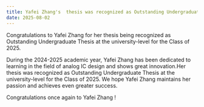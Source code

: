 ```yaml
---
title: Yafei Zhang's  thesis was recognized as Outstanding Undergraduate Thesis at the university-level  for the Class of 2025.
date: 2025-08-02
---
```


Congratulations to Yafei Zhang for her thesis being recognized as Outstanding Undergraduate Thesis at the university-level  for the Class of 2025.

<!--more-->

During the 2024-2025 academic year, Yafei Zhang has been dedicated to learning in the field of analog IC design and shows great innovation.Her thesis was recognized as Outstanding Undergraduate Thesis at the university-level  for the Class of 2025. We hope Yafei Zhang maintains her passion and achieves even greater success.

Congratulations once again to Yafei Zhang !


